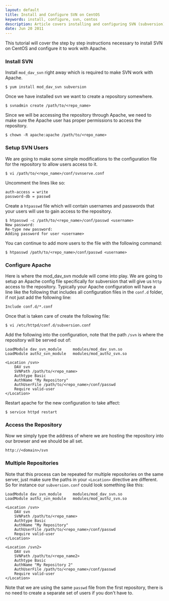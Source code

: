```yaml
---
layout: default
title: Install and Configure SVN on CentOS
keywords: install, configure, svn, centos
description: Article covers installing and configuring SVN (subversion) on CentOS.
date: Jun 20 2011
---
```


This tutorial will cover the step by step instructions necessary to install SVN on CentOS and configure it to work with Apache.

### Install SVN

Install `mod_dav_svn` right away which is required to make SVN work with Apache.

~~~
$ yum install mod_dav_svn subversion
~~~

Once we have installed svn we want to create a repository somewhere.

~~~
$ svnadmin create /path/to/<repo_name>
~~~

Since we will be accessing the repository through Apache, we need to make sure the Apache user has proper permissions to access the repository.

~~~
$ chown -R apache:apache /path/to/<repo_name>
~~~

### Setup SVN Users

We are going to make some simple modifications to the configuration file for the repository to allow users access to it.

~~~
$ vi /path/to/<repo_name>/conf/svnserve.conf
~~~

Uncomment the lines like so:	

~~~
auth-access = write
password-db = passwd
~~~

Create a `htpasswd` file which will contain usernames and passwords that your users will use to gain access to the repository.

~~~
$ htpasswd -c /path/to/<repo_name>/conf/passwd <username>
New password: 
Re-type new password: 
Adding password for user <username>
~~~	

You can continue to add more users to the file with the following command:	

~~~
$ htpasswd /path/to/<repo_name>/conf/passwd <username>
~~~

### Configure Apache

Here is where the mod_dav_svn module will come into play.  We are going to setup an Apache config file specifically for subversion that will give us `http` access to the repository.  Typically your Apache configuration will have a line like the following that includes all configuration files in the `conf.d` folder, if not just add the following line:

~~~
Include conf.d/*.conf
~~~	

Once that is taken care of create the following file:	

~~~
$ vi /etc/httpd/conf.d/subversion.conf
~~~

Add the following into the configuration, note that the path `/svn` is where the repository will be served out of:	

~~~
LoadModule dav_svn_module     modules/mod_dav_svn.so
LoadModule authz_svn_module   modules/mod_authz_svn.so

<Location /svn>
    DAV svn
    SVNPath /path/to/<repo_name>
    Authtype Basic
    AuthName "My Repository"
    AuthUserFile /path/to/<repo_name>/conf/passwd
    Require valid-user
</Location>
~~~

Restart apache for the new configuration to take affect:

~~~
$ service httpd restart
~~~	

### Access the Repository

Now we simply type the address of where we are hosting the repository into our browser and we should be all set.

~~~
http://<domain>/svn
~~~

### Multiple Repositories

Note that this process can be repeated for multiple repositories on the same server, just make sure the paths in your `<Location>` directive are different.  So for instance our `subversion.conf` could look something like this:	

~~~
LoadModule dav_svn_module     modules/mod_dav_svn.so
LoadModule authz_svn_module   modules/mod_authz_svn.so

<Location /svn>
    DAV svn
    SVNPath /path/to/<repo_name>
    Authtype Basic
    AuthName "My Repository"
    AuthUserFile /path/to/<repo_name>/conf/passwd
    Require valid-user
</Location>

<Location /svn2>
    DAV svn
    SVNPath /path/to/<repo_name2>
    Authtype Basic
    AuthName "My Repository 2"
    AuthUserFile /path/to/<repo_name>/conf/passwd
    Require valid-user
</Location>	
~~~

Note that we are using the same `passwd` file from the first repository, there is no need to create a separate set of users if you don't have to.